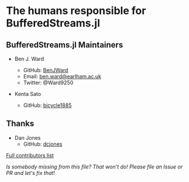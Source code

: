# The humans responsible for BufferedStreams.jl

## BufferedStreams.jl Maintainers
- Ben J. Ward
  - GitHub: [BenJWard](https://github.com/BenJWard)
  - Email: ben.ward@earlham.ac.uk
  - Twitter: @Ward9250

- Kenta Sato
  - GitHub: [bicycle1885](https://github.com/bicycle1885)

## Thanks
- Dan Jones
  - GitHub: [dcjones](https://github.com/dcjones)

[Full contributors list](https://github.com/BioJulia/BioCore.jl/graphs/contributors)

_Is somebody missing from this file? That won't do! Please file an Issue or PR and let's fix that!_